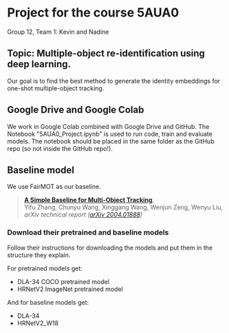 # Project for the course 5AUA0
Group 12, Team 1: Kevin and Nadine

## Topic: Multiple-object re-identification using deep learning.
Our goal is to find the best method to generate the identity embeddings for one-shot multiple-object tracking.

## Google Drive and Google Colab
We work in Google Colab combined with Google Drive and GitHub. The Notebook "5AUA0_Project.ipynb" is used to run code, train and evaluate models. The notebook should be placed in the same folder as the GitHub repo (so not inside the GitHub repo!).

## Baseline model
We use FairMOT as our baseline.
> [**A Simple Baseline for Multi-Object Tracking**](http://arxiv.org/abs/2004.01888),            
> Yifu Zhang, Chunyu Wang, Xinggang Wang, Wenjun Zeng, Wenyu Liu,        
> *arXiv technical report ([arXiv 2004.01888](http://arxiv.org/abs/2004.01888))*

### Download their pretrained and baseline models
Follow their instructions for downloading the models and put them in the structure they explain.

For pretrained models get:
- DLA-34 COCO pretrained model
- HRNetV2 ImageNet pretrained model

And for baseline models get:
- DLA-34
- HRNetV2_W18
